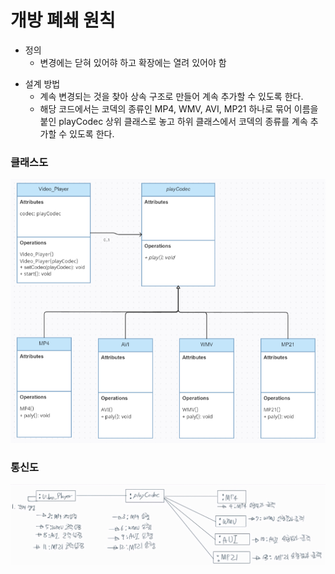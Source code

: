 # 개방 폐쇄 원칙

+ 정의
  + 변경에는 닫혀 있어햐 하고 확장에는 열려 있어야 함
- 설계 방법
  - 계속 변경되는 것을 찾아 상속 구조로 만들어 계속 추가할 수 있도록 한다.
  - 해당 코드에서는 코덱의 종류인 MP4, WMV, AVI, MP21 하나로 묶어 이름을 붙인 playCodec 상위 클래스로 놓고 하위 클래스에서 코덱의 종류를 계속 추가할 수 있도록 한다. 

### 클래스도
![OCP UML class](./OCP.png)

### 통신도
![OCP UML class](./OCP.jpg)

